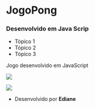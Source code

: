 
# JogoPong
###  Desenvolvido em Java Scrip
- Tópico 1
- Tópico 2
- Tópico 3

Jogo desenvolvido em JavaScript

![](https://img.shields.io/badge/JavaScript-323330?style=for-the-badge&logo=javascript&logoColor=F7DF1E)


![](https://img.shields.io/badge/JavaScript-323330?style=for-the-badge&logo=javascript&logoColor=F7DF1E)
- Desenvolvido por  **Ediane**
